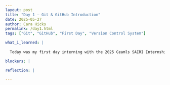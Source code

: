 ```yaml
---
layout: post
title: "Day 1 – Git & GitHub Introduction"
date: 2025-05-27
author: Cara Hicks
permalink: /day1.html
tags: ["Git", "GitHub", "First Day", "Version Control System"]

what_i_learned: |
   
  Today was my first day interning with the 2025 Ceamls SAIRI Internship program. We started by introducing ourselves through a short questionnaire on Zoom. To help us get to know each other better, we played a networking bingo game. Later we were introduced to Git, a version control system, and GitHub, a platform for hosting and collaborating on code.

blockers: |

reflection: |

---
```

